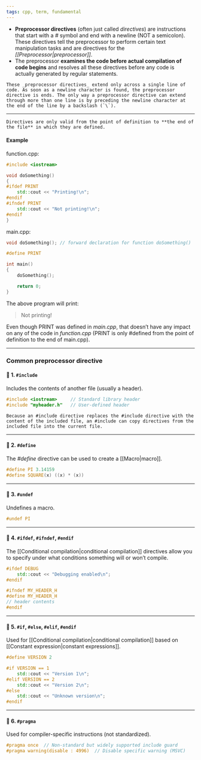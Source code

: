 ```yaml
---
tags: cpp, term, fundamental
---
```

- **Preprocessor directives** (often just called _directives_) are instructions that start with a _#_ symbol and end with a newline (NOT a semicolon). These directives tell the preprocessor to perform certain text manipulation tasks and are directives for the _[[Preprocessor|preprocessor]]_.
- The preprocessor **examines the code before actual compilation of code begins** and resolves all these directives before any code is actually generated by regular statements.

```ad-note
These _preprocessor directives_ extend only across a single line of code. As soon as a newline character is found, the preprocessor directive is ends. The only way a preprocessor directive can extend through more than one line is by preceding the newline character at the end of the line by a backslash (`\`).
```

---

```ad-important
Directives are only valid from the point of definition to **the end of the file** in which they are defined.
```

#### Example

function.cpp:

```cpp
#include <iostream>

void doSomething()
{
#ifdef PRINT
    std::cout << "Printing!\n";
#endif
#ifndef PRINT
    std::cout << "Not printing!\n";
#endif
}
```

main.cpp:

```cpp
void doSomething(); // forward declaration for function doSomething()

#define PRINT

int main()
{
    doSomething();

    return 0;
}
```

The above program will print:

> Not printing!

Even though PRINT was defined in _main.cpp_, that doesn’t have any impact on any of the code in _function.cpp_ (PRINT is only \#defined from the point of definition to the end of main.cpp).

---

### Common preprocessor directive
#### 🔹 1. `#include`

Includes the contents of another file (usually a header).

```cpp
#include <iostream>     // Standard library header
#include "myheader.h"   // User-defined header
```

```ad-note
Because an #include directive replaces the #include directive with the content of the included file, an #include can copy directives from the included file into the current file.
```

---

#### 🔹 2. `#define`

The _\#define_ directive can be used to create a [[Macro|macro]].

```cpp
#define PI 3.14159
#define SQUARE(x) ((x) * (x))
```


---

#### 🔹 3. `#undef`

Undefines a macro.

```cpp
#undef PI
```

---

#### 🔹 4. `#ifdef`, `#ifndef`, `#endif`

The [[Conditional compilation|conditional compilation]] directives allow you to specify under what conditions something will or won’t compile. 

```cpp
#ifdef DEBUG
    std::cout << "Debugging enabled\n";
#endif

#ifndef MY_HEADER_H
#define MY_HEADER_H
// header contents
#endif
```

---

#### 🔹 5. `#if`, `#else`, `#elif`, `#endif`

Used for  [[Conditional compilation|conditional compilation]] based on [[Constant expression|constant expressions]].

```cpp
#define VERSION 2

#if VERSION == 1
    std::cout << "Version 1\n";
#elif VERSION == 2
    std::cout << "Version 2\n";
#else
    std::cout << "Unknown version\n";
#endif
```

---

#### 🔹 6. `#pragma`

Used for compiler-specific instructions (not standardized).

```cpp
#pragma once  // Non-standard but widely supported include guard
#pragma warning(disable : 4996)  // Disable specific warning (MSVC)
```